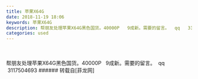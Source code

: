 ```yaml
---
title: 苹果X64G
date: 2018-11-19 18:06
keywords: 苹果X64G
description: 帮朋友处理苹果X64G黑色国货。40000P   9成新。需要的留言。  qq   3117504693
categories: used
---
```

<td class="t_f" id="postmessage_2311356">

<br/>
<br/>
帮朋友处理苹果X64G黑色国货。40000P   9成新。需要的留言。  qq   3117504693</td>
###### 转载自[菲龙网]